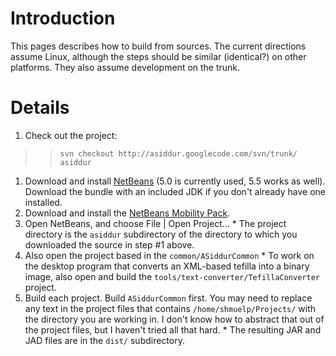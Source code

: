 # Introduction #

This pages describes how to build from sources.  The current directions assume Linux, although the steps should be similar (identical?) on other platforms.  They also assume development on the trunk.

# Details #

  1. Check out the project:
> > `svn checkout http://asiddur.googlecode.com/svn/trunk/ asiddur`
  1. Download and install [NetBeans](http://www.netbeans.info/downloads/index.php) (5.0 is currently used, 5.5 works as well).  Download the bundle with an included JDK if you don't already have one installed.
  1. Download and install the [NetBeans Mobility Pack](http://www.netbeans.info/downloads/index.php?rs=11&p=4).
  1. Open NetBeans, and choose File | Open Project...
    * The project directory is the `asiddur` subdirectory of the directory to which you downloaded the source in step #1 above.
  1. Also open the project based in the `common/ASiddurCommon`
    * To work on the desktop program that converts an XML-based tefilla into a binary image, also open and build the `tools/text-converter/TefillaConverter` project.
  1. Build each project.  Build `ASiddurCommon` first.  You may need to replace any text in the project files that contains `/home/shmuelp/Projects/` with the directory you are working  in.  I don't know how to abstract that out of the project files, but I haven't tried all that hard.
    * The resulting JAR and JAD files are in the `dist/` subdirectory.